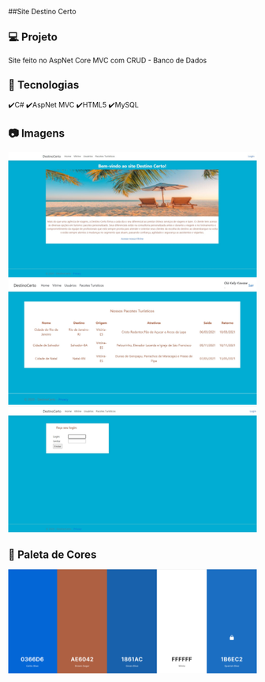 ##Site Destino Certo

## 💻 Projeto
Site feito no AspNet Core MVC com CRUD - Banco de Dados

## :rocket: Tecnologias
✔️C#
✔️AspNet MVC
✔️HTML5
✔️MySQL

## :camera: Imagens
![IMG1](Imagem_das_páginas/Página1.jpg)
![IMG2](Imagem_das_páginas/Página2.jpg)
![IMG3](Imagem_das_páginas/Página3.jpg)

## :art: Paleta de Cores

![IMG4](Paleta.png)
